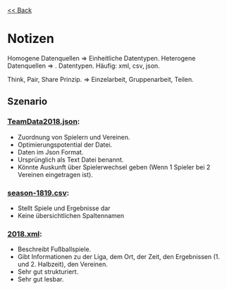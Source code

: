 [<< Back](../situation/8/1/Lernsituation.md)

# Notizen

Homogene Datenquellen => Einheitliche Datentypen.
Heterogene Datenquellen => .
Datentypen.
Häufig: xml, csv, json.

Think, Pair, Share Prinzip. => Einzelarbeit, Gruppenarbeit, Teilen.

## Szenario

### [TeamData2018.json](../situation/8/1/resources/TeamData2018.json):
- Zuordnung von Spielern und Vereinen.
- Optimierungspotential der Datei.
- Daten im Json Format.
- Ursprünglich als Text Datei benannt.
- Könnte Auskunft über Spielerwechsel geben (Wenn 1 Spieler bei 2 Vereinen eingetragen ist).

### [season-1819.csv](../situation/8/1/resources/season-1819.csv):
- Stellt Spiele und Ergebnisse dar
- Keine übersichtlichen Spaltennamen

### [2018.xml](../situation/8/1/resources/2018.xml):
- Beschreibt Fußballspiele.
- Gibt Informationen zu der Liga, dem Ort, der Zeit, den Ergebnissen (1. und 2. Halbzeit), den Vereinen.
- Sehr gut strukturiert.
- Sehr gut lesbar.
